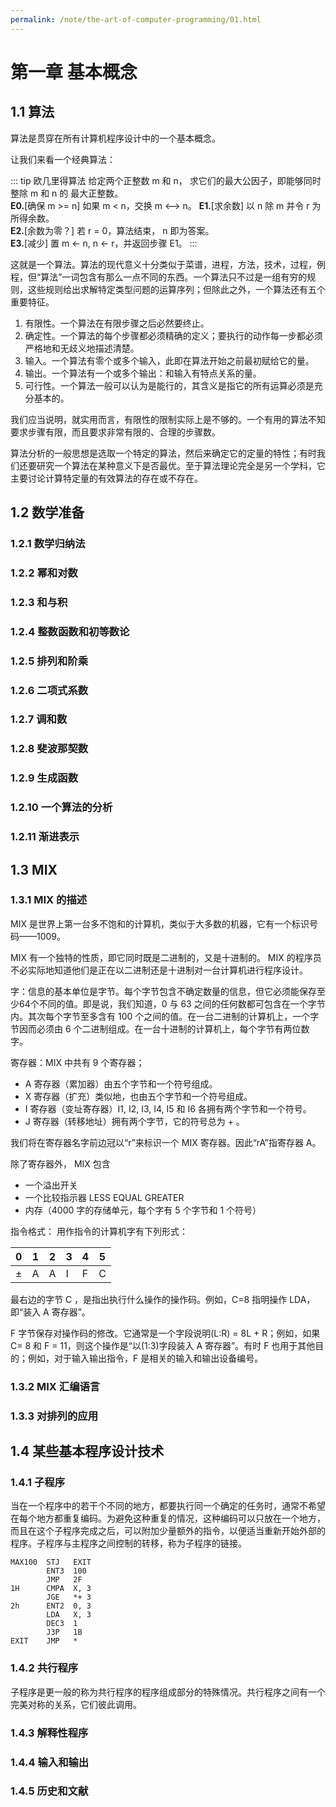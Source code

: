 ```yaml
---
permalink: /note/the-art-of-computer-programming/01.html
---
```


# 第一章 基本概念

## 1.1 算法

算法是贯穿在所有计算机程序设计中的一个基本概念。

让我们来看一个经典算法：

::: tip 欧几里得算法
给定两个正整数 m 和 n， 求它们的最大公因子，即能够同时整除 m 和 n 的 最大正整数。  
**E0.**[确保 m >= n] 如果 m < n，交换 m <--> n。 
**E1.**[求余数] 以 n 除 m 并令 r 为所得余数。  
**E2.**[余数为零？] 若 r = 0，算法结束， n 即为答案。  
**E3.**[减少] 置 m <- n, n <- r，并返回步骤 E1。
:::


这就是一个算法。算法的现代意义十分类似于菜谱，进程，方法，技术，过程，例程，但“算法”一词包含有那么一点不同的东西。一个算法只不过是一组有穷的规则，这些规则给出求解特定类型问题的运算序列；但除此之外，一个算法还有五个重要特征。

1. 有限性。一个算法在有限步骤之后必然要终止。
2. 确定性。一个算法的每个步骤都必须精确的定义；要执行的动作每一步都必须严格地和无歧义地描述清楚。
3. 输入。一个算法有零个或多个输入，此即在算法开始之前最初赋给它的量。
4. 输出。一个算法有一个或多个输出：和输入有特点关系的量。
5. 可行性。一个算法一般可以认为是能行的，其含义是指它的所有运算必须是充分基本的。

我们应当说明，就实用而言，有限性的限制实际上是不够的。一个有用的算法不知要求步骤有限，而且要求非常有限的、合理的步骤数。

算法分析的一般思想是选取一个特定的算法，然后来确定它的定量的特性；有时我们还要研究一个算法在某种意义下是否最优。至于算法理论完全是另一个学科，它主要讨论计算特定量的有效算法的存在或不存在。

## 1.2 数学准备

### 1.2.1 数学归纳法

### 1.2.2 幂和对数

### 1.2.3 和与积

### 1.2.4 整数函数和初等数论

### 1.2.5 排列和阶乘

### 1.2.6 二项式系数

### 1.2.7 调和数

### 1.2.8 斐波那契数

### 1.2.9 生成函数

### 1.2.10 一个算法的分析

### 1.2.11 渐进表示

## 1.3 MIX


### 1.3.1 MIX 的描述

MIX 是世界上第一台多不饱和的计算机，类似于大多数的机器，它有一个标识号码——1009。

MIX 有一个独特的性质，即它同时既是二进制的，又是十进制的。 MIX 的程序员不必实际地知道他们是正在以二进制还是十进制对一台计算机进行程序设计。

字：信息的基本单位是字节。每个字节包含不确定数量的信息，但它必须能保存至少64个不同的值。即是说，我们知道，0 与 63 之间的任何数都可包含在一个字节内。其次每个字节至多含有 100 个之间的值。在一台二进制的计算机上，一个字节因而必须由 6 个二进制组成。在一台十进制的计算机上，每个字节有两位数字。

寄存器：MIX 中共有 9 个寄存器；

- A 寄存器（累加器）由五个字节和一个符号组成。
- X 寄存器（扩充）类似地，也由五个字节和一个符号组成。
- I 寄存器（变址寄存器）I1, I2, I3, I4, I5 和 I6 各拥有两个字节和一个符号。
- J 寄存器（转移地址）拥有两个字节，它的符号总为 + 。

我们将在寄存器名字前边冠以“r”来标识一个 MIX 寄存器。因此“rA”指寄存器 A。

除了寄存器外， MIX 包含

- 一个溢出开关
- 一个比较指示器 LESS EQUAL GREATER
- 内存（4000 字的存储单元，每个字有 5 个字节和 1 个符号）

指令格式： 用作指令的计算机字有下列形式：

| 0   | 1   | 2   | 3   | 4   | 5 |
| --- | --- | --- | --- | --- |---|
| ±   | A   | A   | I   | F   | C |

最右边的字节 C ，是指出执行什么操作的操作码。例如，C=8 指明操作 LDA，即“装入 A 寄存器”。

F 字节保存对操作码的修改。它通常是一个字段说明(L:R) = 8L + R；例如，如果 C= 8 和 F = 11，则这个操作是“以(1:3)字段装入 A 寄存器”。有时 F 也用于其他目的；例如，对于输入输出指令，F 是相关的输入和输出设备编号。

### 1.3.2 MIX 汇编语言

### 1.3.3 对排列的应用

## 1.4 某些基本程序设计技术

### 1.4.1 子程序

当在一个程序中的若干个不同的地方，都要执行同一个确定的任务时，通常不希望在每个地方都重复编码。为避免这种重复的情况，这种编码可以只放在一个地方，而且在这个子程序完成之后，可以附加少量额外的指令，以便适当重新开始外部的程序。子程序与主程序之间控制的转移，称为子程序的链接。


```shell
MAX100  STJ   EXIT
        ENT3  100
        JMP   2F
1H      CMPA  X, 3
        JGE   *+ 3
2h      ENT2  0, 3
        LDA   X, 3
        DEC3  1
        J3P   1B
EXIT    JMP   *  
```

### 1.4.2 共行程序

子程序是更一般的称为共行程序的程序组成部分的特殊情况。共行程序之间有一个完美对称的关系，它们彼此调用。

### 1.4.3 解释性程序

### 1.4.4 输入和输出

### 1.4.5 历史和文献
